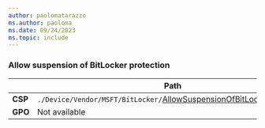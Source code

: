 ```yaml
---
author: paolomatarazzo
ms.author: paoloma
ms.date: 09/24/2023
ms.topic: include
---
```


### Allow suspension of BitLocker protection

|  | Path |
|--|--|
| **CSP** | `./Device/Vendor/MSFT/BitLocker/`[AllowSuspensionOfBitLockerProtection](/windows/client-management/mdm/bitlocker-csp#allowsuspensionofbitlockerprotection)|
| **GPO** | Not available |